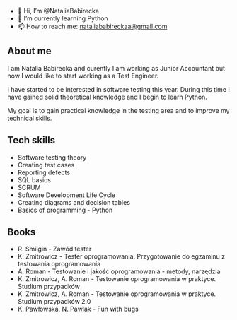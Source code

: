 - 👋 Hi, I’m @NataliaBabirecka
- 🌱 I’m currently learning Python
- 📫 How to reach me: nataliababireckaa@gmail.com

## About me

I am Natalia Babirecka and curently I am working as Junior Accountant but now I would like to start working as a Test Engineer.

I have started to be interested in software testing this year. 
During this time I have gained solid theoretical knowledge and I begin to learn Python. 

My goal is to gain practical knowledge in the testing area and to improve my technical skills.


## Tech skills

* Software testing theory
* Creating test cases
* Reporting defects
* SQL basics
* SCRUM
* Software Development Life Cycle
* Creating diagrams and decision tables
* Basics of programming - Python


## Books
* R. Smilgin - Zawód tester
* K. Zmitrowicz - Tester oprogramowania. Przygotowanie do egzaminu z testowania oprogramowania	
* A. Roman - Testowanie i jakość oprogramowania - metody, narzędzia
* K. Zmitrowicz, A. Roman -  Testowanie oprogramowania w praktyce. Studium przypadków
* K. Zmitrowicz, A. Roman - Testowanie oprogramowania w praktyce. Studium przypadków 2.0
* K. Pawłowska, N. Pawlak - Fun with bugs
